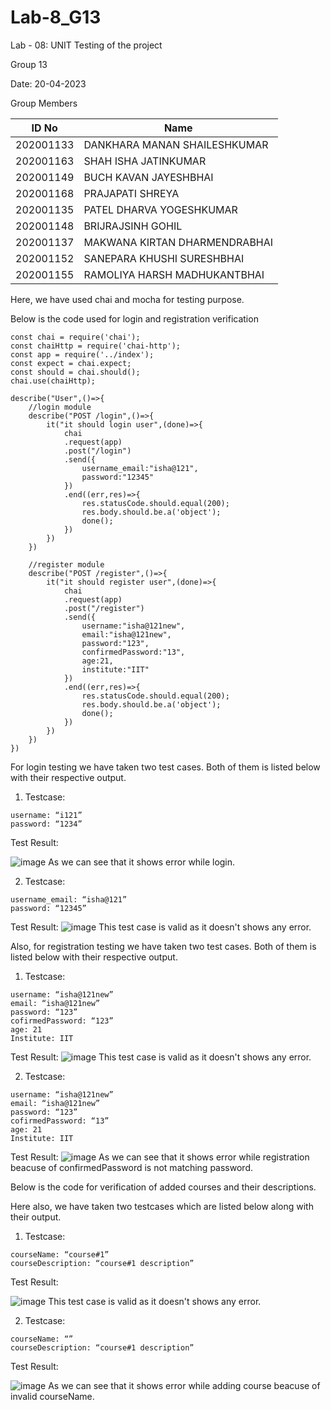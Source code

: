 # Lab-8_G13

Lab - 08: UNIT Testing of the project

Group 13

Date: 20-04-2023

Group Members

ID No | Name
---- | ----
202001133 | DANKHARA MANAN SHAILESHKUMAR
202001163 | SHAH ISHA JATINKUMAR
202001149 | BUCH KAVAN JAYESHBHAI
202001168 | PRAJAPATI SHREYA
202001135 | PATEL DHARVA YOGESHKUMAR
202001148 | BRIJRAJSINH GOHIL
202001137 | MAKWANA KIRTAN DHARMENDRABHAI
202001152 | SANEPARA KHUSHI SURESHBHAI
202001155 | RAMOLIYA HARSH MADHUKANTBHAI

Here, we have used chai and mocha for testing purpose.

Below is the code used for login and registration verification

```
const chai = require('chai');
const chaiHttp = require('chai-http');
const app = require('../index');
const expect = chai.expect;
const should = chai.should();
chai.use(chaiHttp);

describe("User",()=>{
	//login module
	describe("POST /login",()=>{
    	it("it should login user",(done)=>{
        	chai
        	.request(app)
        	.post("/login")
        	.send({
            	username_email:"isha@121",
            	password:"12345"
        	})
        	.end((err,res)=>{
            	res.statusCode.should.equal(200);
            	res.body.should.be.a('object');
            	done();
        	})
    	})
	})
  
	//register module
	describe("POST /register",()=>{
    	it("it should register user",(done)=>{
        	chai
        	.request(app)
        	.post("/register")
        	.send({
            	username:"isha@121new",
            	email:"isha@121new",
            	password:"123",
            	confirmedPassword:"13",
            	age:21,
            	institute:"IIT"
        	})
        	.end((err,res)=>{
            	res.statusCode.should.equal(200);
            	res.body.should.be.a('object');
            	done();
        	})
    	})
	})
})

```

For login testing we have taken two test cases. Both of them is listed below with their respective output.

1. Testcase:
```
username: “i121”
password: “1234”
```

Test Result:

![image](https://user-images.githubusercontent.com/75557009/233430201-57aa59da-f8d2-49fa-a1b4-f98975bd3de1.png)
As we can see that it shows error while login.

2. Testcase:

```
username_email: “isha@121”
password: “12345”
```

Test Result:
![image](https://user-images.githubusercontent.com/75557009/233430673-739a9e7e-43cf-4fbd-8a82-ddcf8e263275.png)
This test case is valid as it doesn't shows any error.

Also, for registration testing we have taken two test cases. Both of them is listed below with their respective output.

1. Testcase:

```
username: “isha@121new”
email: “isha@121new”
password: “123”
cofirmedPassword: “123”
age: 21
Institute: IIT
```

Test Result:
![image](https://user-images.githubusercontent.com/75557009/233431106-a19cab0a-f7c9-4441-aaf8-b0c0c88e2cae.png)
This test case is valid as it doesn't shows any error.

2. Testcase:

```
username: “isha@121new”
email: “isha@121new”
password: “123”
cofirmedPassword: “13”
age: 21
Institute: IIT
```

Test Result:
![image](https://user-images.githubusercontent.com/75557009/233432208-630953a7-c29e-4605-af42-a5be54046547.png)
As we can see that it shows error while registration beacuse of confirmedPassword is not matching password.

Below is the code for verification of added courses and their descriptions.



Here also, we have taken two testcases which are listed below along with their output.

1. Testcase:

```
courseName: “course#1”
courseDescription: “course#1 description”
```

Test Result:

![image](https://user-images.githubusercontent.com/75557009/233434779-96b6512d-6583-4cb9-a6ef-1fac0bd81b7b.png)
This test case is valid as it doesn't shows any error.

2. Testcase:

```
courseName: “”
courseDescription: “course#1 description”
```

Test Result:

![image](https://user-images.githubusercontent.com/75557009/233435354-02e75bba-252e-41de-895a-96b7a5bb41bd.png)
As we can see that it shows error while adding course beacuse of invalid courseName.


